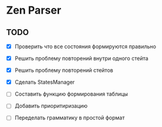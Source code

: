 # Zen Parser

## TODO

- [X] Проверить что все состояния формируются правильно
- [X] Решить проблему повторений внутри одного стейта
- [X] Решить проблему повторений стейтов
- [X] Сделать StatesManager
- [ ] Составить функцию формирования таблицы

- [ ] Добавить приоритиризацию
- [ ] Переделать грамматику в простой формат
